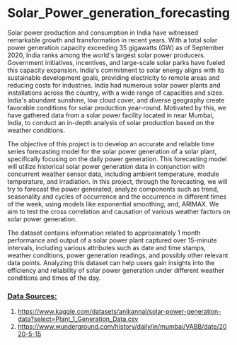 # Solar_Power_generation_forecasting
Solar power production and consumption in India have witnessed remarkable growth and transformation in recent years. With a total solar power generation capacity exceeding 35 gigawatts (GW) as of September 2020, India ranks among the world's largest solar power producers. Government initiatives, incentives, and large-scale solar parks have fueled this capacity expansion. India's commitment to solar energy aligns with its sustainable development goals, providing electricity to remote areas and reducing costs for industries. India had numerous solar power plants and installations across the country, with a wide range of capacities and sizes. India's abundant sunshine, low cloud cover, and diverse geography create favorable conditions for solar production year-round. Motivated by this, we have gathered data from a solar power facility located in near Mumbai, India, to conduct an in-depth analysis of solar production based on the weather conditions.

The objective of this project is to develop an accurate and reliable time series forecasting model for the solar power generation of a solar plant, specifically focusing on the daily power generation. This forecasting model will utilize historical solar power generation data in conjunction with concurrent weather sensor data, including ambient temperature, module temperature, and irradiation. In this project, through the forecasting, we will try to forecast the power generated, analyze components such as trend, seasonality and cycles of occurrence and the occurrence in different times of the week, using models like exponential smoothing, and, ARIMAX. We aim to test the cross correlation and causation of various weather factors on solar power generation.

The dataset contains information related to approximately 1 month performance and output of a solar power plant captured over 15-minute intervals, including various attributes such as date and time stamps, weather conditions, power generation readings, and possibly other relevant data points. Analyzing this dataset can help users gain insights into the efficiency and reliability of solar power generation under different weather conditions and times of the day.

### <u> Data Sources: </u>
1) https://www.kaggle.com/datasets/anikannal/solar-power-generation-data?select=Plant_1_Generation_Data.csv 
2) https://www.wunderground.com/history/daily/in/mumbai/VABB/date/2020-5-15
